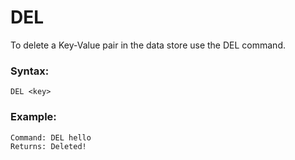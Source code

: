 # DEL
To delete a Key-Value pair in the data store use the DEL command.

### Syntax:
```
DEL <key>
```

### Example:
```
Command: DEL hello
Returns: Deleted!
```